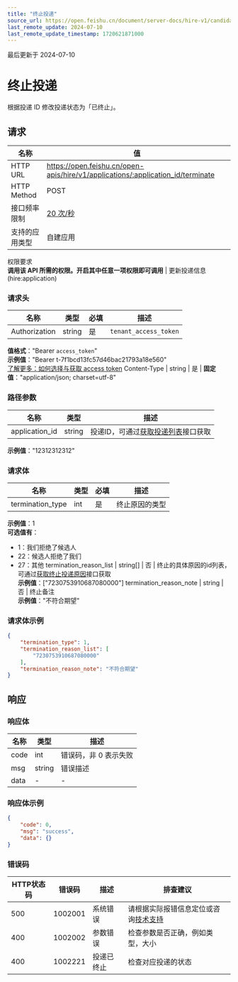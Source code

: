 ```yaml
---
title: "终止投递"
source_url: https://open.feishu.cn/document/server-docs/hire-v1/candidate-management/delivery-process-management/application/terminate
last_remote_update: 2024-07-10
last_remote_update_timestamp: 1720621871000
---
```

最后更新于 2024-07-10

# 终止投递

根据投递 ID 修改投递状态为「已终止」。

## 请求
名称 | 值
---|---
HTTP URL | https://open.feishu.cn/open-apis/hire/v1/applications/:application_id/terminate
HTTP Method | POST
接口频率限制 | [20 次/秒](https://open.feishu.cn/document/ukTMukTMukTM/uUzN04SN3QjL1cDN)
支持的应用类型 | 自建应用
权限要求  
            **调用该 API 所需的权限。开启其中任意一项权限即可调用** | 更新投递信息(hire:application)

### 请求头

名称 | 类型 | 必填 | 描述
--- | --- | --- | ---
Authorization | string | 是 | `tenant_access_token`  
**值格式**："Bearer `access_token`"  
**示例值**："Bearer t-7f1bcd13fc57d46bac21793a18e560"  
[了解更多：如何选择与获取 access token](https://open.feishu.cn/document/uAjLw4CM/ugTN1YjL4UTN24CO1UjN/trouble-shooting/how-to-choose-which-type-of-token-to-use)
Content-Type | string | 是 | **固定值**："application/json; charset=utf-8"

### 路径参数

名称 | 类型 | 描述
--- | --- | ---
application_id | string | 投递ID，可通过[获取投递列表](https://open.feishu.cn/document/ukTMukTMukTM/uMzM1YjLzMTN24yMzUjN/hire-v1/application/list)接口获取  
**示例值**："12312312312"

### 请求体

名称 | 类型 | 必填 | 描述
--- | --- | --- | ---
termination_type | int | 是 | 终止原因的类型  
**示例值**：1  
**可选值有**：  
- 1：我们拒绝了候选人  
- 22：候选人拒绝了我们  
- 27：其他
termination_reason_list | string\[\] | 否 | 终止的具体原因的id列表，可通过[获取终止投递原因](https://open.feishu.cn/document/ukTMukTMukTM/uMzM1YjLzMTN24yMzUjN/hire-v1/termination_reason/list)接口获取  
**示例值**：["7230753910687080000"]
termination_reason_note | string | 否 | 终止备注  
**示例值**："不符合期望"

### 请求体示例
```json
{
    "termination_type": 1,
    "termination_reason_list": [
        "7230753910687080000"
    ],
    "termination_reason_note": "不符合期望"
}
```

## 响应

### 响应体

名称 | 类型 | 描述
--- | --- | ---
code | int | 错误码，非 0 表示失败
msg | string | 错误描述
data | \- | \-

### 响应体示例
```json
{
    "code": 0,
    "msg": "success",
    "data": {}
}
```

### 错误码

HTTP状态码 | 错误码 | 描述 | 排查建议
--- | --- | --- | ---
500 | 1002001 | 系统错误 | 请根据实际报错信息定位或咨询[技术支持](https://applink.feishu.cn/TLJpeNdW)
400 | 1002002 | 参数错误 | 检查参数是否正确，例如类型，大小
400 | 1002221 | 投递已终止 | 检查对应投递的状态
